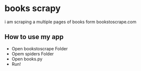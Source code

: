# books scrapy
i am scraping a multiple pages of books form bookstoscrape.com
## How to use my app
- Open bookstoscrape Folder
- Opem spiders Folder 
- Open books.py
- Run!
